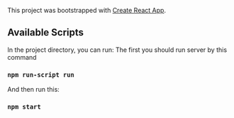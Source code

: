 This project was bootstrapped with [Create React App](https://github.com/facebook/create-react-app).

## Available Scripts

In the project directory, you can run:
The first you should run server by this command
### `npm run-script run`
And then run this:
### `npm start`

